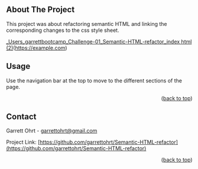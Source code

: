 <!-- Improved compatibility of back to top link: See: https://github.com/othneildrew/Best-README-Template/pull/73 -->
<a name="readme-top"></a>

<!-- ABOUT THE PROJECT -->
## About The Project
This project was about refactoring semantic HTML and linking the corresponding changes to the css style sheet.

[_Users_garrettbootcamp_Challenge-01_Semantic-HTML-refactor_index html (2)](https://user-images.githubusercontent.com/109110256/187984376-c43fa8e9-249e-4250-9fad-9e34eae10048.png)(https://example.com)



<!-- USAGE EXAMPLES -->
## Usage

Use the navigation bar at the top to move to the different sections of the page.



<p align="right">(<a href="#readme-top">back to top</a>)</p>


<!-- CONTACT -->
## Contact

Garrett Ohrt - garrettohrt@gmail.com

Project Link: [https://github.com/garrettohrt/Semantic-HTML-refactor](https://github.com/garrettohrt/Semantic-HTML-refactor)

<p align="right">(<a href="#readme-top">back to top</a>)</p>
